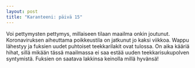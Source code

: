 ```yaml
---
layout: post
title: "Karanteeni: päivä 15"
---
```


Voi pettymysten pettymys, millaiseen tilaan maailma onkin joutunut. Koronaviruksen aiheuttama poikkeustila on jatkunut jo kaksi viikkoa. Wappu lähestyy ja fuksien uudet puhtoiset teekkarilakit ovat tulossa. On aika kääriä hihat, sillä mikään tässä maailmassa ei saa estää uuden teekkarisukupolven syntymistä. Fuksien on saatava lakkinsa keinolla millä hyvänsä!
